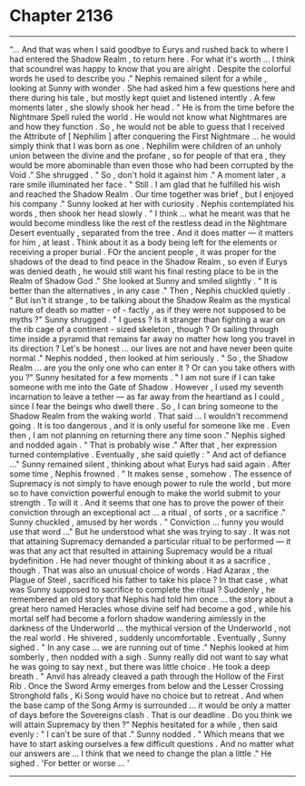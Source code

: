 
# Chapter 2136


---

"... And that was when I said goodbye to Eurys and rushed back to where I had entered the Shadow Realm , to return here . For what it's worth … I think that scoundrel was happy to know that you are alright . Despite the colorful words he used to describe you ."
Nephis remained silent for a while , looking at Sunny with wonder . She had asked him a few questions here and there during his tale , but mostly kept quiet and listened intently .
A few moments later , she slowly shook her head .
" He is from the time before the Nightmare Spell ruled the world . He would not know what Nightmares are and how they function . So , he would not be able to guess that I received the Attribute of [ Nephilim ] after conquering the First Nightmare … he would simply think that I was born as one . Nephilim were children of an unholy union between the divine and the profane , so for people of that era , they would be more abominable than even those who had been corrupted by the Void ."
She shrugged .
" So , don't hold it against him ."
A moment later , a rare smile illuminated her face .
" Still . I am glad that he fulfilled his wish and reached the Shadow Realm . Our time together was brief , but I enjoyed his company ."
Sunny looked at her with curiosity .
Nephis contemplated his words , then shook her head slowly .
" I think … what he meant was that he would become mindless like the rest of the restless dead in the Nightmare Desert eventually , separated from the tree . And it does matter — it matters for him , at least . Think about it as a body being left for the elements or receiving a proper burial . FOr the ancient people , it was proper for the shadows of the dead to find peace in the Shadow Realm , so even if Eurys was denied death , he would still want his final resting place to be in the Realm of Shadow God ."
She looked at Sunny and smiled slightly .
" It is better than the alternatives , in any case ."
Then , Nephis chuckled quietly .
" But isn't it strange , to be talking about the Shadow Realm as the mystical nature of death so matter - of - factly , as if they were not supposed to be myths ?"
Sunny shrugged .
" I guess ? Is it stranger than fighting a war on the rib cage of a continent - sized skeleton , though ? Or sailing through time inside a pyramid that remains far away no matter how long you travel in its direction ? Let's be honest … our lives are not and have never been quite normal ."
Nephis nodded , then looked at him seriously .
" So , the Shadow Realm … are you the only one who can enter it ? Or can you take others with you ?"
Sunny hesitated for a few moments .
" I am not sure if I can take someone with me into the Gate of Shadow . However , I used my seventh incarnation to leave a tether — as far away from the heartland as I could , since I fear the beings who dwell there . So , I can bring someone to the Shadow Realm from the waking world . That said … I wouldn't recommend going . It is too dangerous , and it is only useful for someone like me . Even then , I am not planning on returning there any time soon ."
Nephis sighed and nodded again .
" That is probably wise ."
After that , her expression turned contemplative .
Eventually , she said quietly :
" And act of defiance …"
Sunny remained silent , thinking about what Eurys had said again .
After some time , Nephis frowned .
" It makes sense , somehow . The essence of Supremacy is not simply to have enough power to rule the world , but more so to have conviction powerful enough to make the world submit to your strength . To will it . And it seems that one has to prove the power of their conviction through an exceptional act … a ritual , of sorts , or a sacrifice ."
Sunny chuckled , amused by her words .
" Conviction … funny you would use that word …"
But he understood what she was trying to say . It was not that attaining Supremacy demanded a particular ritual to be performed — it was that any act that resulted in attaining Supremacy would be a ritual bydefinition .
He had never thought of thinking about it as a sacrifice , though . That was also an unusual choice of words .
Had Azarax , the Plague of Steel , sacrificed his father to take his place ?
In that case , what was Sunny supposed to sacrifice to complete the ritual ?
Suddenly , he remembered an old story that Nephis had told him once … the story about a great hero named Heracles whose divine self had become a god , while his mortal self had become a forlorn shadow wandering aimlessly in the darkness of the Underworld … the mythical version of the Underworld , not the real world .
He shivered , suddenly uncomfortable .
Eventually , Sunny sighed .
" In any case … we are running out of time ."
Nephis looked at him somberly , then nodded with a sigh .
Sunny really did not want to say what he was going to say next , but there was little choice .
He took a deep breath .
" Anvil has already cleaved a path through the Hollow of the First Rib . Once the Sword Army emerges from below and the Lesser Crossing Stronghold falls , Ki Song would have no choice but to retreat . And when the base camp of the Song Army is surrounded … it would be only a matter of days before the Sovereigns clash . That is our deadline . Do you think we will attain Supremacy by then ?"
Nephis hesitated for a while , then said evenly :
" I can't be sure of that ."
Sunny nodded .
" Which means that we have to start asking ourselves a few difficult questions . And no matter what our answers are … I think that we need to change the plan a little ."
He sighed .
'For better or worse ... '

---

